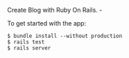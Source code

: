 Create Blog with Ruby On Rails. - 

To get started with the app:

```
$ bundle install --without production
$ rails test
$ rails server
```
